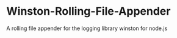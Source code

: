 Winston-Rolling-File-Appender
=============================

A rolling file appender for the logging library winston for node.js